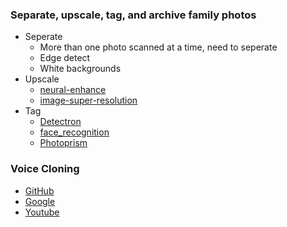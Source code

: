 ### Separate, upscale, tag, and archive family photos
* Seperate
	* More than one photo scanned at a time, need to seperate
	* Edge detect
	* White backgrounds
* Upscale
	* [neural-enhance](https://github.com/alexjc/neural-enhance)
	* [image-super-resolution](https://github.com/idealo/image-super-resolution)
* Tag
	* [Detectron](https://github.com/facebookresearch/Detectron)
	* [face_recognition](https://github.com/ageitgey/face_recognition)
	* [Photoprism](https://github.com/photoprism/photoprism)
### Voice Cloning
* [GitHub](https://github.com/topics/voice-cloning)
* [Google](https://www.google.com/search?hl=en&q=voice%20cloning)
* [Youtube](https://www.youtube.com/results?search_query=voiec+cloning)
